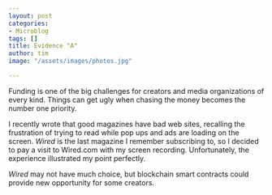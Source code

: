 ```yaml
---
layout: post
categories:
- Microblog
tags: []
title: Evidence "A"
author: tim
image: "/assets/images/photos.jpg"

---
```

Funding is one of the big challenges for creators and media organizations of every kind. Things can get ugly when chasing the money becomes the number one priority.

I recently wrote that good magazines have bad web sites, recalling the frustration of trying to read while pop ups and ads are loading on the screen. _Wired_ is the last magazine I remember subscribing to, so I decided to pay a visit to Wired.com with my screen recording. Unfortunately, the experience illustrated my point perfectly.

_Wired_ may not have much choice, but blockchain smart contracts could provide new opportunity for some creators.